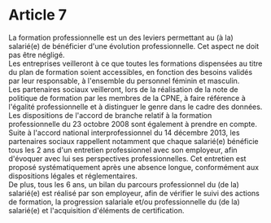 # Article 7

  
La formation professionnelle est un des leviers permettant au (à la) salarié(e) de bénéficier d'une évolution professionnelle. Cet aspect ne doit pas être négligé.  
Les entreprises veilleront à ce que toutes les formations dispensées au titre du plan de formation soient accessibles, en fonction des besoins validés par leur responsable, à l'ensemble du personnel féminin et masculin.  
Les partenaires sociaux veilleront, lors de la réalisation de la note de politique de formation par les membres de la CPNE, à faire référence à l'égalité professionnelle et à distinguer le genre dans le cadre des données.  
Les dispositions de l'accord de branche relatif à la formation professionnelle du 23 octobre 2008 sont également à prendre en compte.  
Suite à l'accord national interprofessionnel du 14 décembre 2013, les partenaires sociaux rappellent notamment que chaque salarié(e) bénéficie tous les 2 ans d'un entretien professionnel avec son employeur, afin d'évoquer avec lui ses perspectives professionnelles. Cet entretien est proposé systématiquement après une absence longue, conformément aux dispositions légales et réglementaires.  
De plus, tous les 6 ans, un bilan du parcours professionnel du (de la) salarié(e) est réalisé par son employeur, afin de vérifier le suivi des actions de formation, la progression salariale et/ou professionnelle du (de la) salarié(e) et l'acquisition d'éléments de certification.

